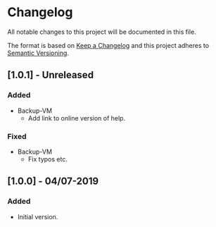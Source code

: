 # Changelog

All notable changes to this project will be documented in this file.

The format is based on [Keep a Changelog](https://keepachangelog.com/)
and this project adheres to [Semantic Versioning](https://semver.org/).

## [1.0.1] - Unreleased

### Added

- Backup-VM
  - Add link to online version of help.

### Fixed

- Backup-VM
  - Fix typos etc.

## [1.0.0] - 04/07-2019

### Added

- Initial version.
